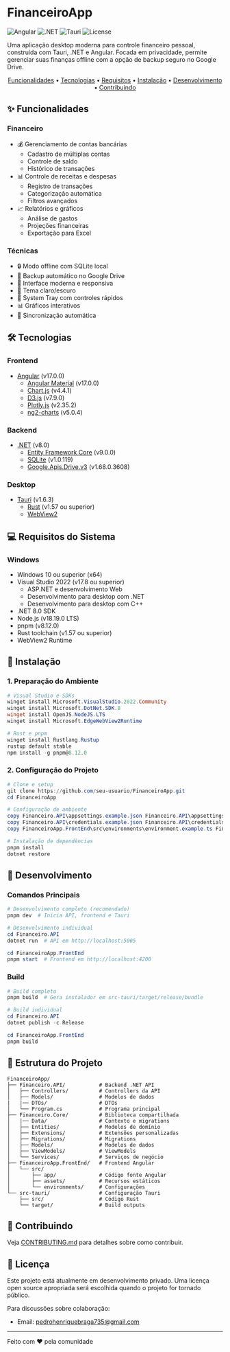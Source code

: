 # FinanceiroApp

![Angular](https://img.shields.io/badge/Angular-17.0.0-red)
![.NET](https://img.shields.io/badge/.NET-8.0-purple)
![Tauri](https://img.shields.io/badge/Tauri-1.6.3-blue)
![License](https://img.shields.io/badge/license-Proprietary-red)

Uma aplicação desktop moderna para controle financeiro pessoal, construída com Tauri, .NET e Angular. Focada em privacidade, permite gerenciar suas finanças offline com a opção de backup seguro no Google Drive.

<p align="center">
  <a href="#-funcionalidades">Funcionalidades</a> •
  <a href="#%EF%B8%8F-tecnologias">Tecnologias</a> •
  <a href="#-requisitos-do-sistema">Requisitos</a> •
  <a href="#-instalação">Instalação</a> •
  <a href="#-desenvolvimento">Desenvolvimento</a> •
  <a href="#-contribuindo">Contribuindo</a>
</p>

## ✨ Funcionalidades

### Financeiro
- 💰 Gerenciamento de contas bancárias
  - Cadastro de múltiplas contas
  - Controle de saldo
  - Histórico de transações
- 📊 Controle de receitas e despesas
  - Registro de transações
  - Categorização automática
  - Filtros avançados
- 📈 Relatórios e gráficos
  - Análise de gastos
  - Projeções financeiras
  - Exportação para Excel

### Técnicas
- 🔒 Modo offline com SQLite local
- 💾 Backup automático no Google Drive
- 🎨 Interface moderna e responsiva
- 🌙 Tema claro/escuro
- 🔔 System Tray com controles rápidos
- 📊 Gráficos interativos
- 🔄 Sincronização automática

## 🛠️ Tecnologias

### Frontend
- [Angular](https://angular.io/) (v17.0.0)
  - [Angular Material](https://material.angular.io/) (v17.0.0)
  - [Chart.js](https://www.chartjs.org/) (v4.4.1)
  - [D3.js](https://d3js.org/) (v7.9.0)
  - [Plotly.js](https://plotly.com/javascript/) (v2.35.2)
  - [ng2-charts](https://valor-software.com/ng2-charts/) (v5.0.4)

### Backend
- [.NET](https://dotnet.microsoft.com/) (v8.0)
  - [Entity Framework Core](https://docs.microsoft.com/ef/core/) (v9.0.0)
  - [SQLite](https://www.sqlite.org/) (v1.0.119)
  - [Google.Apis.Drive.v3](https://developers.google.com/drive/api/v3/reference) (v1.68.0.3608)

### Desktop
- [Tauri](https://tauri.app/) (v1.6.3)
  - [Rust](https://www.rust-lang.org/) (v1.57 ou superior)
  - [WebView2](https://developer.microsoft.com/microsoft-edge/webview2/)

## 💻 Requisitos do Sistema

### Windows
- Windows 10 ou superior (x64)
- Visual Studio 2022 (v17.8 ou superior)
  - ASP.NET e desenvolvimento Web
  - Desenvolvimento para desktop com .NET
  - Desenvolvimento para desktop com C++
- .NET 8.0 SDK
- Node.js (v18.19.0 LTS)
- pnpm (v8.12.0)
- Rust toolchain (v1.57 ou superior)
- WebView2 Runtime

## 🚀 Instalação

### 1. Preparação do Ambiente
```powershell
# Visual Studio e SDKs
winget install Microsoft.VisualStudio.2022.Community
winget install Microsoft.DotNet.SDK.8
winget install OpenJS.NodeJS.LTS
winget install Microsoft.EdgeWebView2Runtime

# Rust e pnpm
winget install Rustlang.Rustup
rustup default stable
npm install -g pnpm@8.12.0
```

### 2. Configuração do Projeto
```powershell
# Clone e setup
git clone https://github.com/seu-usuario/FinanceiroApp.git
cd FinanceiroApp

# Configuração de ambiente
copy Financeiro.API\appsettings.example.json Financeiro.API\appsettings.json
copy Financeiro.API\credentials.example.json Financeiro.API\credentials.json
copy FinanceiroApp.FrontEnd\src\environments\environment.example.ts FinanceiroApp.FrontEnd\src\environments\environment.ts

# Instalação de dependências
pnpm install
dotnet restore
```

## 🔧 Desenvolvimento

### Comandos Principais
```powershell
# Desenvolvimento completo (recomendado)
pnpm dev  # Inicia API, frontend e Tauri

# Desenvolvimento individual
cd Financeiro.API
dotnet run  # API em http://localhost:5005

cd FinanceiroApp.FrontEnd
pnpm start  # Frontend em http://localhost:4200
```

### Build
```powershell
# Build completo
pnpm build  # Gera instalador em src-tauri/target/release/bundle

# Build individual
cd Financeiro.API
dotnet publish -c Release

cd FinanceiroApp.FrontEnd
pnpm build
```

## 📁 Estrutura do Projeto

```
FinanceiroApp/
├── Financeiro.API/           # Backend .NET API
│   ├── Controllers/          # Controllers da API
│   ├── Models/               # Modelos de dados
|   |── DTOs/                 # DTOs
│   └── Program.cs            # Programa principal
├── Financeiro.Core/          # Biblioteca compartilhada
│   |── Data/                 # Contexto e migrations
│   ├── Entities/             # Modelos de domínio
│   ├── Extensions/           # Extensões personalizadas
│   ├── Migrations/           # Migrations
│   ├── Models/               # Modelos de dados
│   ├── ViewModels/           # ViewModels
│   └── Services/             # Serviços de negócio
├── FinanceiroApp.FrontEnd/   # Frontend Angular
│   └── src/
│       ├── app/              # Código fonte Angular
│       ├── assets/           # Recursos estáticos
│       └── environments/     # Configurações
└── src-tauri/                # Configuração Tauri
    ├── src/                  # Código Rust
    └── target/               # Build outputs
```

## 🤝 Contribuindo

Veja [CONTRIBUTING.md](CONTRIBUTING.md) para detalhes sobre como contribuir.

## 📝 Licença

Este projeto está atualmente em desenvolvimento privado. Uma licença open source apropriada será escolhida quando o projeto for tornado público.

Para discussões sobre colaboração:
- Email: pedrohenriquebraga735@gmail.com

---
Feito com ❤️ pela comunidade